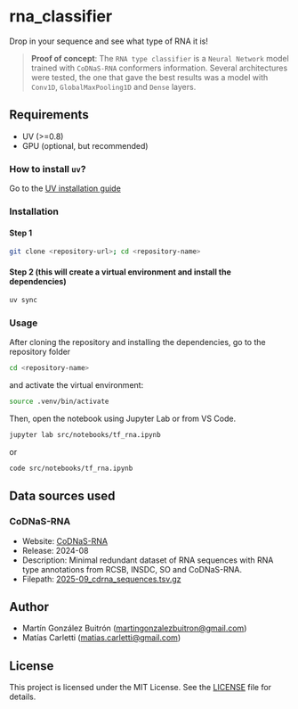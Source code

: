# rna_classifier
Drop in your sequence and see what type of RNA it is!

> **Proof of concept**: The `RNA type classifier` is a `Neural Network` model trained with `CoDNaS-RNA` conformers information.
> Several architectures were tested, the one that gave the best results was a model with `Conv1D`, `GlobalMaxPooling1D` and `Dense` layers.

## Requirements
- UV (>=0.8)
- GPU (optional, but recommended)

### How to install `uv`?
Go to the [UV installation guide](https://docs.astral.sh/uv/getting-started/installation/)

### Installation
#### Step 1
```bash
git clone <repository-url>; cd <repository-name>
```

#### Step 2 (this will create a virtual environment and install the dependencies)
```bash
uv sync
```

### Usage
After cloning the repository and installing the dependencies, go to the repository folder
```bash
cd <repository-name>
```

and activate the virtual environment:
```bash
source .venv/bin/activate
```

Then, open the notebook using Jupyter Lab or from VS Code.
```bash
jupyter lab src/notebooks/tf_rna.ipynb
```
or
```bash
code src/notebooks/tf_rna.ipynb
```

## Data sources used

### CoDNaS-RNA
- Website: [CoDNaS-RNA](http://ufq.unq.edu.ar/codnasrna/)
- Release: 2024-08
- Description: Minimal redundant dataset of RNA sequences with RNA type annotations from RCSB, INSDC, SO and CoDNaS-RNA.
- Filepath: [2025-09_cdrna_sequences.tsv.gz](./data/2025-09_cdrna_sequences.tsv.gz)

## Author
- Martín González Buitrón (martingonzalezbuitron@gmail.com)
- Matías Carletti (matias.carletti@gmail.com)

## License
This project is licensed under the MIT License. See the [LICENSE](./LICENSE) file for details.